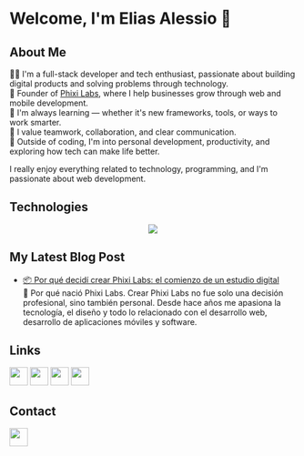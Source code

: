 # Welcome, I'm Elias Alessio 👋

## About Me
👨‍💻 I'm a full-stack developer and tech enthusiast, passionate about building digital products and solving problems through technology.  
🚀 Founder of [Phixi Labs](https://phixilabs.com), where I help businesses grow through web and mobile development.  
🌱 I'm always learning — whether it's new frameworks, tools, or ways to work smarter.  
🤝 I value teamwork, collaboration, and clear communication.  
🧠 Outside of coding, I'm into personal development, productivity, and exploring how tech can make life better.  

I really enjoy everything related to technology, programming, and I'm passionate about web development.  

## Technologies
<div align="center">
  <img src="https://skillicons.dev/icons?i=html,css,php,js,git,github,nodejs,python,mysql,sqlite,docker,flutter,dart,androidstudio,apple,wordpress,laravel,firebase,aws,gcp,cloudflare,vscode,sublime,linux,ubuntu,windows,powershell,bash,illustrator,photoshop" />
</div>

## My Latest Blog Post
<!-- POSTS:START -->
- [📦 Por qué decidí crear Phixi Labs: el comienzo de un estudio digital](https://phixilabs.com/ar/blog/por-que-decidi-crear-phixi-labs-el-comienzo-de-un-estudio-digital/)  
  🚀 Por qué nació Phixi Labs. Crear Phixi Labs no fue solo una decisión profesional, sino también personal. Desde hace años me apasiona la tecnología, el diseño y todo lo relacionado con el desarrollo web, desarrollo de aplicaciones móviles y software.
<!-- POSTS:END -->

## Links
[<img src="https://cloud.phixilabs.com/storage/github/icon-web-2.svg" height="32" />](https://phixilabs.com/) 
[<img src="https://cloud.phixilabs.com/storage/github/icon-x-2.svg" height="32" />](https://x.com/phixilabs) 
[<img src="https://cloud.phixilabs.com/storage/github/icon-in-2.svg" height="32" />](https://www.linkedin.com/company/phixi-labs/) 
[<img src="https://cloud.phixilabs.com/storage/github/icon-ig-2.svg" height="32" />](https://www.instagram.com/phixilabs)

## Contact
[<img src="https://cloud.phixilabs.com/storage/github/icon-mail-2.svg" height="32" />](mailto:phixi.labs@gmail.com)
